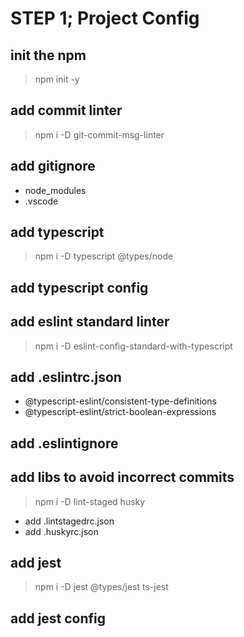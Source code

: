 STEP 1; Project Config
======================

init the npm
------------------

> npm init -y

add commit linter
------------------

> npm i -D git-commit-msg-linter

add gitignore
--------------

* node_modules
* .vscode

add typescript
---------------

> npm i -D typescript @types/node

add typescript config
---------------------

add eslint standard linter
--------------------------

> npm i -D eslint-config-standard-with-typescript

add .eslintrc.json
-------------------

* @typescript-eslint/consistent-type-definitions
* @typescript-eslint/strict-boolean-expressions

add .eslintignore
-----------------

add libs to avoid incorrect commits
------------------------------------

> npm i -D lint-staged husky

* add .lintstagedrc.json
* add .huskyrc.json

add jest
--------

> npm i -D jest @types/jest ts-jest

add jest config
----------------
